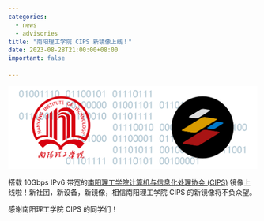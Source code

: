 ```yaml
---
categories:
  - news
  - advisories
title: "南阳理工学院 CIPS 新镜像上线！"
date: 2023-08-28T21:00:00+08:00
important: false

---
```


![南阳理工学院 CIPS 镜像上线！](https://raw.githubusercontent.com/AOSC-Dev/newsroom/master/special-issue/20230828/imgs/new-mirror-nit-cips.png)

搭载 10Gbps IPv6 带宽的[南阳理工学院计算机与信息化处理协会 (CIPS)](https://mirror.nyist.edu.cn/) 镜像上线啦！新社团，新设备，新镜像，相信南阳理工学院 CIPS 的新镜像将不负众望。

感谢南阳理工学院 CIPS 的同学们！
